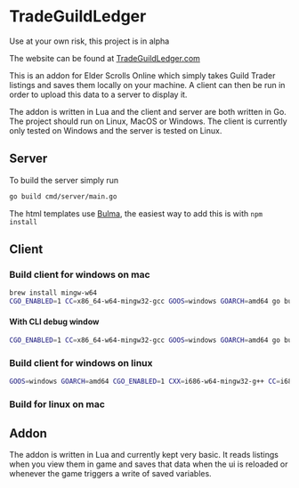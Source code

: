 # TradeGuildLedger

Use at your own risk, this project is in alpha

The website can be found at [TradeGuildLedger.com](https://www.TradeGuildLedger.com)

This is an addon for Elder Scrolls Online which simply takes Guild Trader listings and saves them locally on your machine. A client can then be run in order to upload this data to a server to display it.

The addon is written in Lua and the client and server are both written in Go. The project should run on Linux, MacOS or Windows. The client is currently only tested on Windows and the server is tested on Linux.

## Server

To build the server simply run
```bash
go build cmd/server/main.go
```

The html templates use [Bulma](https://bulma.io/), the easiest way to add this is with `npm install`

## Client

### Build client for windows on mac
```bash
brew install mingw-w64
CGO_ENABLED=1 CC=x86_64-w64-mingw32-gcc GOOS=windows GOARCH=amd64 go build -ldflags -H=windowsgui cmd/client/main.go
```

#### With CLI debug window
```bash
CGO_ENABLED=1 CC=x86_64-w64-mingw32-gcc GOOS=windows GOARCH=amd64 go build cmd/client/main.go
```

### Build client for windows on linux
```bash
GOOS=windows GOARCH=amd64 CGO_ENABLED=1 CXX=i686-w64-mingw32-g++ CC=i686-w64-mingw32-gcc go build -o main.exe cmd/client/main.go
```

### Build for linux on mac

## Addon

The addon is written in Lua and currently kept very basic. It reads listings when you view them in game and saves that data when the ui is reloaded or whenever the game triggers a write of saved variables. 